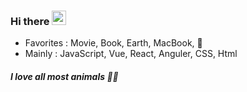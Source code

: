### Hi there <img src="https://github.com/dl0312/dl0312/blob/master/hi.gif?raw=true" width="23px">

- Favorites : Movie, Book, Earth, MacBook, :palm_tree:
- Mainly : JavaScript, Vue, React, Anguler, CSS, Html

##### I love all most animals :bear::yellow_heart:

<!--
**JiannKim/Jiannkim** is a ✨ _special_ ✨ repository because its `README.md` (this file) appears on your GitHub profile.

Here are some ideas to get you started:

- 🔭 I’m currently working on ...
- 🌱 I’m currently learning ...
- 👯 I’m looking to collaborate on ...
- 🤔 I’m looking for help with ...
- 💬 Ask me about ...
- 📫 How to reach me: ...
- 😄 Pronouns: ...
- ⚡ Fun fact: ...
-->
